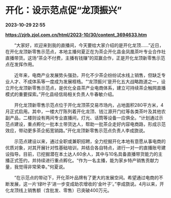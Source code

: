 # 开化：设示范点促“龙顶振兴”

**2023-10-29 22:55**

**https://zjrb.zjol.com.cn/html/2023-10/30/content_3694633.htm**

　　“大家好，欢迎来到我的直播间，今天要给大家介绍的是开化龙顶……”近日，在开化龙顶新零售示范点，本地主播何夏正在为茶企开化县金凤凰茶叶专业合作社直播带货。这场“茶企不付费，主播有钱赚”的双赢合作，正是开化龙顶新零售示范点在发挥作用。

　　近年来，电商产业发展势头强劲，开化不少茶企纷纷试水线上销售，但缺乏专业人才、不成体系等一度成为发展桎梏。“‘龙顶振兴’是开化五大战略跑道之一，设立开化龙顶新零售示范点，是优化全县茶产业电商体系，建立可持续茶企触网直播模式的重要探索。”开化县经信局相关负责人牛春敏介绍。

　　开化龙顶新零售示范点位于开化龙顶茶交易市场内，占地面积280平方米，4月正式启用。其中，一楼大厅陈列着开化龙顶、钱江源开门红等各类茶叶及其他农副产品，二楼则设有两间专业直播间，灯光、话筒等设备一应俱全。“计划通过示范点建设，重点孵化一批本土带货达人，帮助一批茶企走好内容电商路，形成示范效应，带动更多茶企拓宽销路。”开化龙顶新零售示范点负责人李成旒说。

　　示范点建设以来，通过全职或兼职招聘，全力挖掘开化本地有意愿从事电商的优质对象，对其开展针对性基础培训，并结合各自特点，进行一对一的直播账号建设指导。目前，已挖掘潜在本土达人60余人，其中与10名具备直播带货能力的主播正式签约，并持续进行重点孵化。“作为一名主播，能为家乡特产销售贡献力量，我觉得非常荣幸。”何夏说。

　　“在示范点的带动下，开化茶叶品牌有了更大的发展空间。希望通过电商的不断发展，这一片‘绿叶子’进一步变成助农增收的‘金叶子’。”李成旒说。4月以来，开化龙顶线上销售额（含批发、零售）已突破400万元。